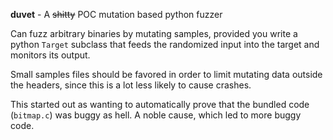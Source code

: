 **duvet** - A ~~shitty~~ POC mutation based python fuzzer

Can fuzz arbitrary binaries by mutating samples, provided you write a python `Target` subclass that feeds the randomized input into the target and monitors its output.

Small samples files should be favored in order to limit mutating data outside the headers, since this is a lot less likely to cause crashes.

This started out as wanting to automatically prove that the bundled code (`bitmap.c`) was buggy as hell. A noble cause, which led to more buggy code. 